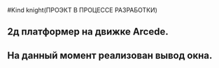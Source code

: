 #Kind knight(ПРОЭКТ В ПРОЦЕССЕ РАЗРАБОТКИ)
## 2д платформер на движке Arcede.
## На данный момент реализован вывод окна.